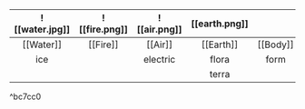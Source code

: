 |![[water.jpg]]|![[fire.png]]|![[air.png]]|    [[earth.png]]       |          |          |          |
|:--------------:|:-------------:|:--------:|:---------:|:--------:|:--------:|:--------:|
|   [[Water]]    |   [[Fire]]    | [[Air]]  | [[Earth]] | [[Body]] | [[Mind]] | [[Soul]] |
|      ice       |               |electric|   flora   |   form   |          |   aura   |
|                |               |          |   terra   |          |          |  spirit  |

^bc7cc0

